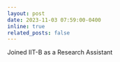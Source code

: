 ```yaml
---
layout: post
date: 2023-11-03 07:59:00-0400
inline: true
related_posts: false
---
```


Joined IIT-B as a Research Assistant
